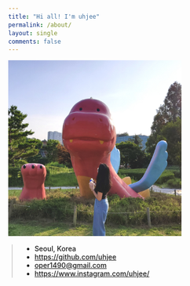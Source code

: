 ```yaml
---
title: "Hi all! I'm uhjee"
permalink: /about/
layout: single
comments: false
---
```


<div>
    <img src="/assets/images/avthm.jpg" alt="about_meee" width="70%" min-width="700px" itemprop="image">
</div>


<div style="border-left: 2px solid rgba(199, 198, 198, 0.7); margin: 0.5em 0 0 0.5em; padding-left: 1.5em; font-weight: 500;">
    <ul class="author__urls social-icons">
        <li itemprop="homeLocation" itemscope itemtype="https://schema.org/Place">
          <i class="fas fa-fw fa-map-marker-alt" aria-hidden="true"></i> <span itemprop="name">  Seoul, Korea</span>
        </li>
        <li>
          <a href="https://github.com/choiiis" itemprop="sameAs" rel="nofollow noopener noreferrer">
            <i class="fab fa-fw fa-github" aria-hidden="true"></i><span class="label">  https://github.com/uhjee</span>
          </a>
        </li>
        <li>
          <a href="mailto:oper1490@gmail.com">
            <meta itemprop="email" content="oper1490@gmail.com" />
            <i class="fas fa-fw fa-envelope-square" aria-hidden="true"></i><span class="label">  oper1490@gmail.com</span>
          </a>
        </li>
        <li>
          <a href="https://www.instagram.com/choiiis.dev/" itemprop="sameAs" rel="nofollow noopener noreferrer">
            <i class="fab fa-fw fa-instagram" aria-hidden="true"></i><span class="label">  https://www.instagram.com/uhjee/</span>
          </a>
        </li>
    </ul>
  </div>